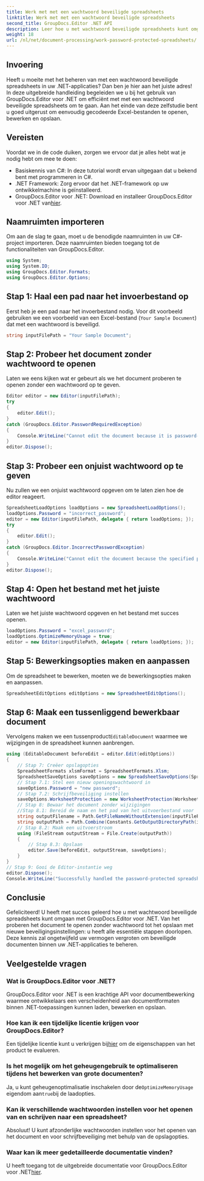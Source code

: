 ```yaml
---
title: Werk met met een wachtwoord beveiligde spreadsheets
linktitle: Werk met met een wachtwoord beveiligde spreadsheets
second_title: GroupDocs.Editor .NET API
description: Leer hoe u met wachtwoord beveiligde spreadsheets kunt omgaan met GroupDocs.Editor voor .NET. Deze gedetailleerde handleiding leidt u door de stappen voor het opslaan van beveiligde Excel-bestanden.
weight: 18
url: /nl/net/document-processing/work-password-protected-spreadsheets/
---
```

## Invoering
Heeft u moeite met het beheren van met een wachtwoord beveiligde spreadsheets in uw .NET-applicaties? Dan ben je hier aan het juiste adres! In deze uitgebreide handleiding begeleiden we u bij het gebruik van GroupDocs.Editor voor .NET om efficiënt met met een wachtwoord beveiligde spreadsheets om te gaan. Aan het einde van deze zelfstudie bent u goed uitgerust om eenvoudig gecodeerde Excel-bestanden te openen, bewerken en opslaan.
## Vereisten
Voordat we in de code duiken, zorgen we ervoor dat je alles hebt wat je nodig hebt om mee te doen:
- Basiskennis van C#: In deze tutorial wordt ervan uitgegaan dat u bekend bent met programmeren in C#.
- .NET Framework: Zorg ervoor dat het .NET-framework op uw ontwikkelmachine is geïnstalleerd.
-  GroupDocs.Editor voor .NET: Download en installeer GroupDocs.Editor voor .NET van[hier](https://releases.groupdocs.com/editor/net/).
## Naamruimten importeren
Om aan de slag te gaan, moet u de benodigde naamruimten in uw C#-project importeren. Deze naamruimten bieden toegang tot de functionaliteiten van GroupDocs.Editor.
```csharp
using System;
using System.IO;
using GroupDocs.Editor.Formats;
using GroupDocs.Editor.Options;
```
## Stap 1: Haal een pad naar het invoerbestand op
Eerst heb je een pad naar het invoerbestand nodig. Voor dit voorbeeld gebruiken we een voorbeeld van een Excel-bestand (`Your Sample Document`) dat met een wachtwoord is beveiligd.
```csharp
string inputFilePath = "Your Sample Document";
```
## Stap 2: Probeer het document zonder wachtwoord te openen
Laten we eens kijken wat er gebeurt als we het document proberen te openen zonder een wachtwoord op te geven.
```csharp
Editor editor = new Editor(inputFilePath);
try
{
    editor.Edit();
}
catch (GroupDocs.Editor.PasswordRequiredException)
{
    Console.WriteLine("Cannot edit the document because it is password-protected. A password is required.");
}
editor.Dispose();
```
## Stap 3: Probeer een onjuist wachtwoord op te geven
Nu zullen we een onjuist wachtwoord opgeven om te laten zien hoe de editor reageert.
```csharp
SpreadsheetLoadOptions loadOptions = new SpreadsheetLoadOptions();
loadOptions.Password = "incorrect_password";
editor = new Editor(inputFilePath, delegate { return loadOptions; });
try
{
    editor.Edit();
}
catch (GroupDocs.Editor.IncorrectPasswordException)
{
    Console.WriteLine("Cannot edit the document because the specified password is incorrect.");
}
editor.Dispose();
```
## Stap 4: Open het bestand met het juiste wachtwoord
Laten we het juiste wachtwoord opgeven en het bestand met succes openen.
```csharp
loadOptions.Password = "excel_password";
loadOptions.OptimizeMemoryUsage = true;
editor = new Editor(inputFilePath, delegate { return loadOptions; });
```
## Stap 5: Bewerkingsopties maken en aanpassen
Om de spreadsheet te bewerken, moeten we de bewerkingsopties maken en aanpassen.
```csharp
SpreadsheetEditOptions editOptions = new SpreadsheetEditOptions();
```
## Stap 6: Maak een tussenliggend bewerkbaar document
 Vervolgens maken we een tussenproduct`EditableDocument` waarmee we wijzigingen in de spreadsheet kunnen aanbrengen.
```csharp
using (EditableDocument beforeEdit = editor.Edit(editOptions))
{
    // Stap 7: Creëer opslagopties
    SpreadsheetFormats xlsmFormat = SpreadsheetFormats.Xlsm;
    SpreadsheetSaveOptions saveOptions = new SpreadsheetSaveOptions(SpreadsheetFormats.Xlsm);
    // Stap 7.1: Stel een nieuw openingswachtwoord in
    saveOptions.Password = "new password";
    // Stap 7.2: Schrijfbeveiliging instellen
    saveOptions.WorksheetProtection = new WorksheetProtection(WorksheetProtectionType.All, "write password");
    // Stap 8: Bewaar het document zonder wijzigingen
    //Stap 8.1: Bereid de naam en het pad van het uitvoerbestand voor
    string outputFilename = Path.GetFileNameWithoutExtension(inputFilePath) + "." + xlsmFormat.Extension;
    string outputPath = Path.Combine(Constants.GetOutputDirectoryPath(inputFilePath), outputFilename);
    // Stap 8.2: Maak een uitvoerstroom
    using (FileStream outputStream = File.Create(outputPath))
    {
        // Stap 8.3: Opslaan
        editor.Save(beforeEdit, outputStream, saveOptions);
    }
}
// Stap 9: Gooi de Editor-instantie weg
editor.Dispose();
Console.WriteLine("Successfully handled the password-protected spreadsheet. Editor instance has been disposed: {0}", editor.IsDisposed ? "Yes" : "No");
```
## Conclusie
Gefeliciteerd! U heeft met succes geleerd hoe u met wachtwoord beveiligde spreadsheets kunt omgaan met GroupDocs.Editor voor .NET. Van het proberen het document te openen zonder wachtwoord tot het opslaan met nieuwe beveiligingsinstellingen: u heeft alle essentiële stappen doorlopen. Deze kennis zal ongetwijfeld uw vermogen vergroten om beveiligde documenten binnen uw .NET-applicaties te beheren.
## Veelgestelde vragen
### Wat is GroupDocs.Editor voor .NET?
GroupDocs.Editor voor .NET is een krachtige API voor documentbewerking waarmee ontwikkelaars een verscheidenheid aan documentformaten binnen .NET-toepassingen kunnen laden, bewerken en opslaan.
### Hoe kan ik een tijdelijke licentie krijgen voor GroupDocs.Editor?
 Een tijdelijke licentie kunt u verkrijgen bij[hier](https://purchase.groupdocs.com/temporary-license/) om de eigenschappen van het product te evalueren.
### Is het mogelijk om het geheugengebruik te optimaliseren tijdens het bewerken van grote documenten?
 Ja, u kunt geheugenoptimalisatie inschakelen door de`OptimizeMemoryUsage` eigendom aan`true`bij de laadopties.
### Kan ik verschillende wachtwoorden instellen voor het openen van en schrijven naar een spreadsheet?
Absoluut! U kunt afzonderlijke wachtwoorden instellen voor het openen van het document en voor schrijfbeveiliging met behulp van de opslagopties.
### Waar kan ik meer gedetailleerde documentatie vinden?
 U heeft toegang tot de uitgebreide documentatie voor GroupDocs.Editor voor .NET[hier](https://tutorials.groupdocs.com/editor/net/).